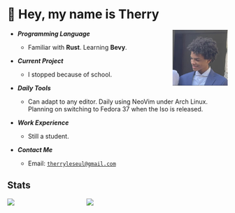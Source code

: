 # 👋 Hey, my name is Therry

<img align="right" width="25%" src="./IMG-2533.jpg"/>

- ***Programming Language***

  * Familiar with **Rust**. Learning **Bevy**. 
  
- ***Current Project***

  * I stopped because of school.

- ***Daily Tools***

  * Can adapt to any editor. Daily using NeoVim under Arch Linux. Planning on switching to Fedora 37 when the Iso is released.

- ***Work Experience***

  * Still a student.

- ***Contact Me***

  * Email: [`therryleseul@gmail.com`](mailto:therryleseul@gmail.com)

## Stats

<p>
<a href="https://github.com/TherryHilaire?tab=repositories"><img align="left" width="36%" src="https://github-readme-stats.vercel.app/api/top-langs/?username=TherryHilaire&layout=compact&hide=html,roff&exclude_repo=MacOS-Hackintosh&theme=gruvbox"/></a>
<a href="https://github.com/TherryHilaire"><img width="43%" src="https://github-readme-stats.vercel.app/api?username=TherryHilaire&show_icons=true&theme=gruvbox"/></a>
</p>
